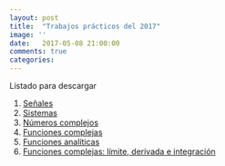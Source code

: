 ```yaml
---
layout: post
title:  "Trabajos prácticos del 2017"
image: ''
date:   2017-05-08 21:00:00
comments: true
categories: 
---
```


Listado para descargar

1. <a href="https://drive.google.com/open?id=0B8Whe9RgutGNNm8tVVdtZEZTVTQ" target="_blank">Señales</a>
2. <a href="https://drive.google.com/open?id=0B8Whe9RgutGNS29Ra1gzSXp6Z28" target="_blank">Sistemas</a>
3. <a href="https://drive.google.com/open?id=0B8Whe9RgutGNSWFlX3pLQnRFTVk" target="_blank">Números complejos</a>
4. <a href="https://drive.google.com/open?id=0B8Whe9RgutGNendSSTM5Q2psM1k" target="_blank">Funciones complejas</a>
5. <a href="https://drive.google.com/open?id=0B8Whe9RgutGNbmNlRXJxb1JlS2s" target="_blank">Funciones analíticas</a>
6. <a href="https://drive.google.com/open?id=0B8Whe9RgutGNU3ZwN1lUeFN1Nk0" target="_blank">Funciones complejas: límite, derivada e integración</a>

